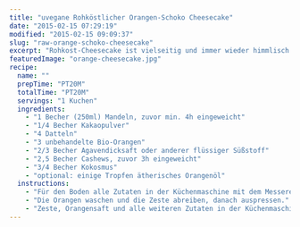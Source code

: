 ```yaml
---
title: "uvegane Rohköstlicher Orangen-Schoko Cheesecake"
date: "2015-02-15 07:29:19"
modified: "2015-02-15 09:09:37"
slug: "raw-orange-schoko-cheesecake"
excerpt: "Rohkost-Cheesecake ist vielseitig und immer wieder himmlisch lecker. Diese Variante mit Schoko-Nuss-Boden und Orangen-Cashew-Creme wird auch Euch umhauen!"
featuredImage: "orange-cheesecake.jpg"
recipe:
  name: ""
  prepTime: "PT20M"
  totalTime: "PT20M"
  servings: "1 Kuchen"
  ingredients:
    - "1 Becher (250ml) Mandeln, zuvor min. 4h eingeweicht"
    - "1/4 Becher Kakaopulver"
    - "4 Datteln"
    - "3 unbehandelte Bio-Orangen"
    - "2/3 Becher Agavendicksaft oder anderer flüssiger Süßstoff"
    - "2,5 Becher Cashews, zuvor 3h eingeweicht"
    - "3/4 Becher Kokosmus"
    - "optional: einige Tropfen ätherisches Orangenöl"
  instructions:
    - "Für den Boden alle Zutaten in der Küchenmaschine mit dem Messereinsatz verarbeiten. Die Masse sollte beim Festdrücken zusammenhalten. Tut sie das nicht, dann löffelweise Wasser zugeben, bis die gewünschte Konsistenz erreicht ist. In eine mit Frischhaltefolie ausgelegte Springform drucken und kühl stellen."
    - "Die Orangen waschen und die Zeste abreiben, danach auspressen."
    - "Zeste, Orangensaft und alle weiteren Zutaten in der Küchenmaschine oder im Mixer zu einer cremigen Masse verarbeiten und auf Boden geben. Min. 4h in den Kühlschrank stellen. Mit Orangenzeste garnieren und genießen!"
---
```


